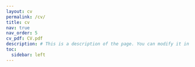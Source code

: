```yaml
---
layout: cv
permalink: /cv/
title: cv
nav: true
nav_order: 5
cv_pdf: CV.pdf
description: # This is a description of the page. You can modify it in '_pages/cv.md'. You can also change or remove the top pdf download button.
toc:
  sidebar: left
---
```

